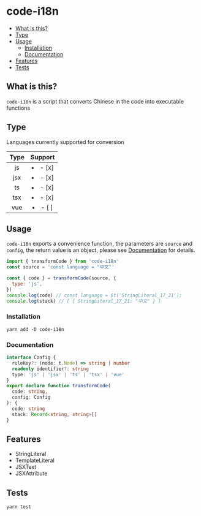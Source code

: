 # code-i18n

- [What is this?](#what-is-this)
- [Type](#type)
- [Usage](#usage)
  - [Installation](#installation)
  - [Documentation](#documentation)
- [Features](#features)
- [Tests](#tests)

## What is this?

`code-i18n` is a script that converts Chinese in the code into executable functions

## Type

Languages currently supported for conversion

| Type |     Support      |
| :--: | :--------------: |
|  js  | <li> - [x] </li> |
| jsx  | <li> - [x] </li> |
|  ts  | <li> - [x] </li> |
| tsx  | <li> - [x] </li> |
| vue  | <li> - [ ] </li> |

## Usage

`code-i18n` exports a convenience function, the parameters are `source` and `config`, the return value is an object, please see [Documentation](#documentation) for details.

```javascript
import { transformCode } from 'code-i18n'
const source = 'const language = "中文"'

const { code } = transformCode(source, {
  type: 'js',
})
console.log(code) // const language = $t('StringLiteral_17_21');
console.log(stack) // [ { StringLiteral_17_21: "中文" } ]
```

### Installation

`yarn add -D code-i18n`

### Documentation

```typescript
interface Config {
  ruleKey?: (node: t.Node) => string | number
  readonly identifier?: string
  type: 'js' | 'jsx' | 'ts' | 'tsx' | 'vue'
}
export declare function transformCode(
  code: string,
  config: Config
): {
  code: string
  stack: Record<string, string>[]
}
```

## Features

+ StringLiteral
+ TemplateLiteral
+ JSXText
+ JSXAttribute

## Tests

`yarn test`
